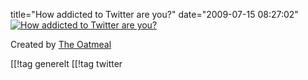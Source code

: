 title="How addicted to Twitter are you?"
date="2009-07-15 08:27:02"
<a href="http://theoatmeal.com/quiz/twitter_addict"><img src="http://theoatmeal.com/img/quizzes/generated/5_45.jpg" alt="How addicted to Twitter are you?"  /></a>
<p>Created by <a href="http://theoatmeal.com">The Oatmeal</a></p>

[[!tag  generelt
[[!tag  twitter
